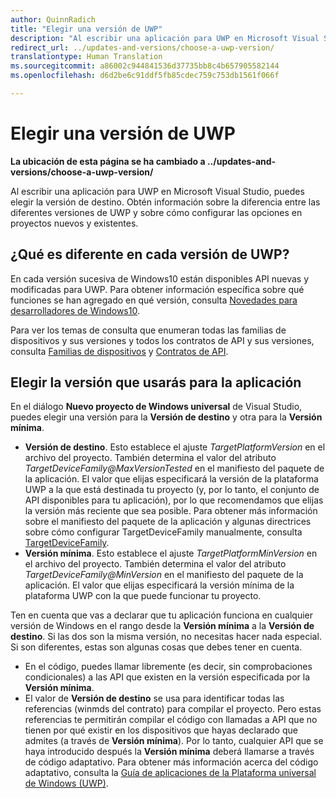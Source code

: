 ```yaml
---
author: QuinnRadich
title: "Elegir una versión de UWP"
description: "Al escribir una aplicación para UWP en Microsoft Visual Studio, puedes elegir la versión de destino. Obtén información sobre la diferencia entre las diferentes versiones de UWP y sobre cómo configurar las opciones en proyectos nuevos y existentes."
redirect_url: ../updates-and-versions/choose-a-uwp-version/
translationtype: Human Translation
ms.sourcegitcommit: a86002c944841536d37735bb8c4b657905582144
ms.openlocfilehash: d6d2be6c91ddf5fb85cdec759c753db1561f066f

---
```


# Elegir una versión de UWP

**La ubicación de esta página se ha cambiado a ../updates-and-versions/choose-a-uwp-version/**

Al escribir una aplicación para UWP en Microsoft Visual Studio, puedes elegir la versión de destino. Obtén información sobre la diferencia entre las diferentes versiones de UWP y sobre cómo configurar las opciones en proyectos nuevos y existentes.

## ¿Qué es diferente en cada versión de UWP?

En cada versión sucesiva de Windows10 están disponibles API nuevas y modificadas para UWP. Para obtener información específica sobre qué funciones se han agregado en qué versión, consulta [Novedades para desarrolladores de Windows10](../whats-new/windows-10-version-1607.md).

Para ver los temas de consulta que enumeran todas las familias de dispositivos y sus versiones y todos los contratos de API y sus versiones, consulta [Familias de dispositivos](https://msdn.microsoft.com/library/windows/apps/dn706137.aspx) y [Contratos de API](https://msdn.microsoft.com/library/windows/apps/dn706135.aspx).

## Elegir la versión que usarás para la aplicación

En el diálogo **Nuevo proyecto de Windows universal** de Visual Studio, puedes elegir una versión para la **Versión de destino** y otra para la **Versión mínima**.

* **Versión de destino**. Esto establece el ajuste *TargetPlatformVersion* en el archivo del proyecto. También determina el valor del atributo *TargetDeviceFamily@MaxVersionTested* en el manifiesto del paquete de la aplicación. El valor que elijas especificará la versión de la plataforma UWP a la que está destinada tu proyecto (y, por lo tanto, el conjunto de API disponibles para tu aplicación), por lo que recomendamos que elijas la versión más reciente que sea posible. Para obtener más información sobre el manifiesto del paquete de la aplicación y algunas directrices sobre cómo configurar TargetDeviceFamily manualmente, consulta [TargetDeviceFamily](https://msdn.microsoft.com/library/windows/apps/dn986903).
* **Versión mínima**. Esto establece el ajuste *TargetPlatformMinVersion* en el archivo del proyecto. También determina el valor del atributo *TargetDeviceFamily@MinVersion* en el manifiesto del paquete de la aplicación. El valor que elijas especificará la versión mínima de la plataforma UWP con la que puede funcionar tu proyecto.

Ten en cuenta que vas a declarar que tu aplicación funciona en cualquier versión de Windows en el rango desde la **Versión mínima** a la **Versión de destino**. Si las dos son la misma versión, no necesitas hacer nada especial. Si son diferentes, estas son algunas cosas que debes tener en cuenta.

* En el código, puedes llamar libremente (es decir, sin comprobaciones condicionales) a las API que existen en la versión especificada por la **Versión mínima**.
* El valor de **Versión de destino** se usa para identificar todas las referencias (winmds del contrato) para compilar el proyecto. Pero estas referencias te permitirán compilar el código con llamadas a API que no tienen por qué existir en los dispositivos que hayas declarado que admites (a través de **Versión mínima**). Por lo tanto, cualquier API que se haya introducido después la **Versión mínima** deberá llamarse a través de código adaptativo. Para obtener más información acerca del código adaptativo, consulta la [Guía de aplicaciones de la Plataforma universal de Windows (UWP)](universal-application-platform-guide.md).


<!--HONumber=Aug16_HO5-->



